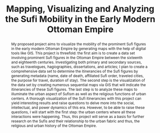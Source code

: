 ---
pid: g2022deniz
done: true
title: Mapping, Visualizing and Analyzing the Sufi Mobility in the Early Modern Ottoman
  Empire
category: Grad Fellowship Project
tags:
- spatial-humanities
cohort_year: '2022'
abstract: 'My proposed project aims to visualize the mobility of the prominent Sufi
  figures in the early modern Ottoman Empire by generating maps with the help of digital
  tools like GIS. This project is threefold: the first aim is to create a data set
  involving prominent Sufi figures in the Ottoman Empire between the sixteenth and
  eighteenth centuries. Investigating both primary and secondary sources, such as
  travelogues, hagiographies, dissertations, and articles; I plan to create a comprehensive
  data set to determine the itinerancies of the Sufi figures by generating metadata
  (name, date of death, affiliated Sufi order, traveled cities, the purpose for travel,
  duration of stay). The second step is the visualization of the data set by creating
  numerous sequential maps via GIS that will indicate the itinerancies of these Sufi
  figures. The last step is to analyze these maps to illuminate the urban aspect of
  Sufism as well as the religious functions of urban centers. A thorough visualization
  of the Sufi itinerancies with this project can yield interesting results and raise
  questions to delve more into the social, intellectual, and power dynamics of this
  era. However, to be able to raise these questions, I will start with the first step:
  the urban centers where all these interactions were happening. Thus, this project
  will serve as a basis for further research on the Sufis and their relationship to
  the urban fabric and thus, the religious and urban history of the Ottoman Empire.'
pis:
- deniz
local_image: g2022deniz.jpg
original_img: https://drive.google.com/open?id=1juRqvI0mL2_xENMYVjeWClCKYr8OyeQZ
order: '045'
layout: project
---